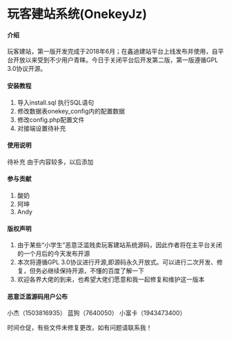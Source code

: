 # 玩客建站系统(OnekeyJz)

#### 介绍
玩客建站，第一版开发完成于2018年6月；在鑫迪建站平台上线发布并使用，自平台开放以来受到不少用户青睐。今日于关闭平台后开发第二版，第一版遵循GPL 3.0协议开源。

#### 安装教程

1. 导入install.sql 执行SQL语句
2. 修改数据表onekey_config内的配置数据
3. 修改config.php配置文件
4. 对接端设置待补充

#### 使用说明

待补充
由于内容较多，以后添加

#### 参与贡献

1. 酸奶
2. 阿坤
3. Andy

#### 版权声明

1. 由于某些“小学生”恶意泛滥贱卖玩客建站系统源码，因此作者将在主平台关闭的一个月后的今天发布开源
2. 本次将遵循GPL 3.0协议进行开源,即源码永久开放式。可以进行二次开发、修复，但务必继续保持开源，不懂的百度了解一下
3. 欢迎各界大佬的到来，也希望大佬们愿意和我一起修复和维护这一版本

#### 恶意泛滥源码用户公布
小杰（1503816935）
蓝狗（7640050）
小富卡（1943473400）

时间仓促，有些文件未修复更改，如有问题请联系我！

